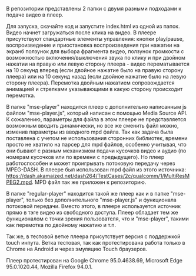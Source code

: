 В репозитории представлены 2 папки с двумя разными подходами к подаче видео в плеер.

Для запуска, скачайте код и запустите index.html из одной из папок. Видео начнет загружаться после клика на видео.
В плеере присутствуют стандартные элементы управления: кнопки play/pause, воспроизведение и приостановка воспроизведения при нажатии на экранб ползунок для выбора фрагмента видео, ползунок громкости с возможностью включения/выключения звука по клику и при двойном нажатии на правую или левую сторону плеера - видео перематывается на 10 секунд вперед (если двойное нажатие было на правую сторону плеера) или на 10 секунд назад (если двойное нажатие было на левую сторону плеера). Перемотка двойным нажатием сопровождается анимацией и стрелками указывающими в какую сторону происходит перемотка. 

В папке "mse-player" находится плеер с дополнительно написанным js файлом "mse-player.js", который написан с помощью Media Source API. К сожалению, параметры для файла в этом плеере не представляется возможным вводить динамически, но все же сменить файл можно, изменив параметры из вводного mpd файла. Так как задача была поставлена с учетом не использования сторонних библиотек, времени просто не хватило на парсер для mpd файлов, особенно учитывая, что они бывают с разным механизмом подачи кусочков видео и аудио (по номерам кусочков или по времени с предыдущего). Но плеер работоспособен и может проигрывать потоковую передачу через MPEG-DASH. В плеере был использован mpd файл из этого источника: https://dash.akamaized.net/dash264/TestCases/2c/qualcomm/1/MultiResMPEG2.mpd. MPD файл так же приложен к репозиторию. 

В папке "regular-player" находится такой же плеер как и в папке "mse-player", только без дополнительного "mse-player.js" и функционала потоковой передачи. Вместо этого, в плеере используется источник прямо в тэге видео из свободного доступа. Плеер обладает тем же функционалом с точки зрения пользователя, что и "mse-player", такими как перемотка по двойному нажатию и т.п.

Так же, в тестовой ветке плеера присутствует версия с поддержкой touch инпута. Ветка тестовая, так как протестирована работа только в Chrome на Android и через эмуляцию Touch браузеров.


Плеер протестирован на Google Chrome 95.0.4638.69, Microsoft Edge 95.0.1020.44, Mozilla Firefox 94.0.1.
